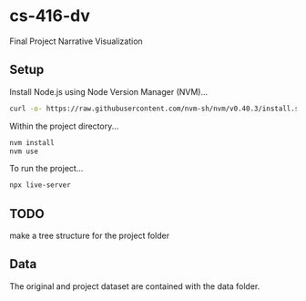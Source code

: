 # cs-416-dv

Final Project Narrative Visualization

## Setup

Install Node.js using Node Version Manager (NVM)...

```sh
curl -o- https://raw.githubusercontent.com/nvm-sh/nvm/v0.40.3/install.sh | bash
```

Within the project directory...

```sh
nvm install
nvm use
```

To run the project...

```sh
npx live-server
```

## TODO

make a tree structure for the project folder

## Data

The original and project dataset are contained with the data folder.
